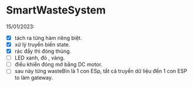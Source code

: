 # SmartWasteSystem
 
15/01/2023:
- [x]  tách ra từng hàm riêng biệt.
- [x]  xử lý truyền biến state.
- [x]  rác đầy thì đóng thùng.
- [ ]  LED xanh, đỏ , vàng.
- [ ]  điều khiển đóng mở bằng DC motor.
- [ ]  sau này từng wasteBin là 1 con ESp, tất cả truyền dữ liệu đến 1 con ESP to làm gateway.